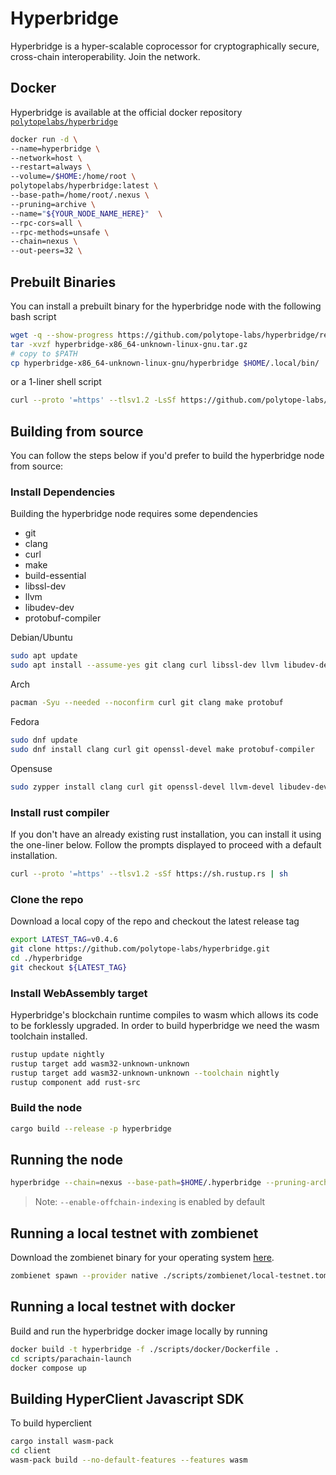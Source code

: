 # Hyperbridge

Hyperbridge is a hyper-scalable coprocessor for cryptographically secure, cross-chain interoperability. Join the network.

## Docker

Hyperbridge is available at the official docker repository [`polytopelabs/hyperbridge`](https://hub.docker.com/r/polytopelabs/hyperbridge)

```bash
docker run -d \
--name=hyperbridge \
--network=host \
--restart=always \
--volume=/$HOME:/home/root \
polytopelabs/hyperbridge:latest \
--base-path=/home/root/.nexus \
--pruning=archive \
--name="${YOUR_NODE_NAME_HERE}"  \
--rpc-cors=all \
--rpc-methods=unsafe \
--chain=nexus \
--out-peers=32 \
```

## Prebuilt Binaries

You can install a prebuilt binary for the hyperbridge node with the following bash script

```bash
wget -q --show-progress https://github.com/polytope-labs/hyperbridge/releases/download/${latest-tag}/hyperbridge-x86_64-unknown-linux-gnu.tar.gz
tar -xvzf hyperbridge-x86_64-unknown-linux-gnu.tar.gz
# copy to $PATH
cp hyperbridge-x86_64-unknown-linux-gnu/hyperbridge $HOME/.local/bin/
```

or a 1-liner shell script

```bash
curl --proto '=https' --tlsv1.2 -LsSf https://github.com/polytope-labs/hyperbridge/releases/download/${latest-tag}/hyperbridge-installer.sh | sh
```

## Building from source

You can follow the steps below if you'd prefer to build the hyperbridge node from source:

### Install Dependencies

Building the hyperbridge node requires some dependencies

- git
- clang
- curl
- make
- build-essential
- libssl-dev
- llvm
- libudev-dev
- protobuf-compiler

Debian/Ubuntu

```bash
sudo apt update
sudo apt install --assume-yes git clang curl libssl-dev llvm libudev-dev make protobuf-compiler
```

Arch

```bash
pacman -Syu --needed --noconfirm curl git clang make protobuf
```

Fedora

```bash
sudo dnf update
sudo dnf install clang curl git openssl-devel make protobuf-compiler
```

Opensuse

```bash
sudo zypper install clang curl git openssl-devel llvm-devel libudev-devel make protobuf
```

### Install rust compiler

If you don't have an already existing rust installation, you can install it using the one-liner below. Follow the prompts displayed to proceed with a default installation.

```bash
curl --proto '=https' --tlsv1.2 -sSf https://sh.rustup.rs | sh
```

### Clone the repo

Download a local copy of the repo and checkout the latest release tag

```bash
export LATEST_TAG=v0.4.6
git clone https://github.com/polytope-labs/hyperbridge.git
cd ./hyperbridge
git checkout ${LATEST_TAG}
```

### Install WebAssembly target

Hyperbridge's blockchain runtime compiles to wasm which allows its code to be forklessly upgraded. In order to build hyperbridge we need the wasm toolchain installed.

```bash
rustup update nightly
rustup target add wasm32-unknown-unknown
rustup target add wasm32-unknown-unknown --toolchain nightly
rustup component add rust-src
```

### Build the node

```bash
cargo build --release -p hyperbridge
```

## Running the node

```bash
hyperbridge --chain=nexus --base-path=$HOME/.hyperbridge --pruning-archive
```

> Note: `--enable-offchain-indexing` is enabled by default

## Running a local testnet with zombienet

Download the zombienet binary for your operating system [here](https://github.com/paritytech/zombienet).

```bash
zombienet spawn --provider native ./scripts/zombienet/local-testnet.toml
```

## Running a local testnet with docker

Build and run the hyperbridge docker image locally by running

```bash
docker build -t hyperbridge -f ./scripts/docker/Dockerfile .
cd scripts/parachain-launch
docker compose up
```

## Building HyperClient Javascript SDK

To build hyperclient

```bash
cargo install wasm-pack
cd client
wasm-pack build --no-default-features --features wasm
```
